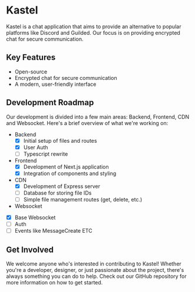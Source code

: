 # Kastel

Kastel is a chat application that aims to provide an alternative to popular platforms like Discord and Guilded. Our focus is on providing encrypted chat for secure communication. 

## Key Features 

- Open-source 
- Encrypted chat for secure communication 
- A modern, user-friendly interface 

## Development Roadmap 

Our development is divided into a few main areas: Backend, Frontend, CDN and Websocket. Here's a brief overview of what we're working on: 

- Backend 
  - [x] Initial setup of files and routes 
  - [x] User Auth
  - [ ] Typescript rewrite

- Frontend 
  - [x] Development of Next.js application 
  - [x] Integration of components and styling 

- CDN 
  - [x] Development of Express server 
  - [ ] Database for storing file IDs 
  - [ ] Simple file management routes (get, delete, etc.) 
  
 - Websocket
  - [x] Base Websocket
  - [ ] Auth
  - [ ] Events like MessageCreate ETC
  
## Get Involved 

We welcome anyone who's interested in contributing to Kastel! Whether you're a developer, designer, or just passionate about the project, there's always something you can do to help. Check out our GitHub repository for more information on how to get started. 
